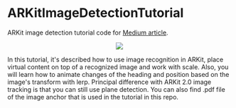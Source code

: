 # ARKitImageDetectionTutorial
ARKit image detection tutorial code for [Medium article](https://medium.com/@ivannesterenko/arkit-tutorial-image-recognition-and-virtual-content-transform-91484ceaf5d5).

<p align="center">
  <img src="https://media.giphy.com/media/5nkI5dJEyuAUdGfH78/giphy.gif">
</p>

In this tutorial, it's described how to use image recognition in ARKit, place virtual content on top of a recognized image and work with scale. Also, you will learn how to animate changes of the heading and position based on the image's transform with lerp. Principal difference with ARKit 2.0 image tracking is that you can still use plane detection.
You can also find .pdf file of the image anchor that is used in the tutorial in this repo.
